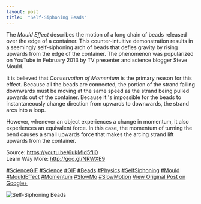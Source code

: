 ```yaml
---
layout: post
title:  "Self-Siphoning Beads"
---
```


The _Mould Effect_ describes the motion of a long chain of beads released over the edge of a container. This counter-intuitive demonstration results in a seemingly self-siphoning arch of beads that defies gravity by rising upwards from the edge of the container. The phenomenon was popularized on YouTube in February 2013 by TV presenter and science blogger Steve Mould.  
  
It is believed that _Conservation of Momentum_ is the primary reason for this effect. Because all the beads are connected, the portion of the strand falling downwards must be moving at the same speed as the strand being pulled upwards out of the container. Because it 's impossible for the beads to instantaneously change direction from upwards to downwards, the strand arcs into a loop.   
  
However, whenever an object experiences a change in momentum, it also experiences an equivalent force. In this case, the momentum of turning the bend causes a small upwards force that makes the arcing strand lift upwards from the container.   
  
Source: <https://youtu.be/6ukMId5fIi0>  
Learn Way More: <http://goo.gl/NRWXE9>  
  
[#ScienceGIF](https://plus.google.com/s/%23ScienceGIF/posts) [#Science](https://plus.google.com/s/%23Science/posts) [#GIF](https://plus.google.com/s/%23GIF/posts) [#Beads](https://plus.google.com/s/%23Beads/posts) [#Physics](https://plus.google.com/s/%23Physics/posts) [#SelfSiphoning](https://plus.google.com/s/%23SelfSiphoning/posts) [#Mould](https://plus.google.com/s/%23Mould/posts) [#MouldEffect](https://plus.google.com/s/%23MouldEffect/posts) [#Momentum](https://plus.google.com/s/%23Momentum/posts) [#SlowMo](https://plus.google.com/s/%23SlowMo/posts) [#SlowMotion](https://plus.google.com/s/%23SlowMotion/posts)
[View Original Post on Google+](https://plus.google.com/+ColinSullender/posts/V9dvPqoeReh)

![Self-Siphoning Beads](https://i.imgur.com/OCNcjhA.gif)
